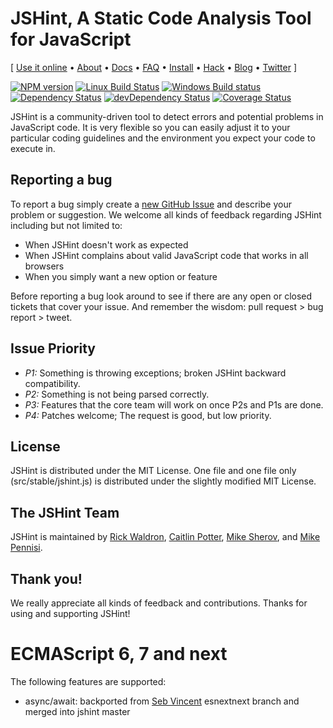 # JSHint, A Static Code Analysis Tool for JavaScript

\[ [Use it online](http://jshint.com/) • [About](http://jshint.com/about/) •
[Docs](http://jshint.com/docs/) • [FAQ](http://jshint.com/docs/faq) •
[Install](http://jshint.com/install/) • [Hack](http://jshint.com/hack/) •
[Blog](http://jshint.com/blog/) • [Twitter](https://twitter.com/jshint/) \]

[![NPM version](https://img.shields.io/npm/v/jshint.svg?style=flat)](https://www.npmjs.com/package/jshint)
[![Linux Build Status](https://img.shields.io/travis/jshint/jshint/master.svg?style=flat&label=Linux%20build)](https://travis-ci.org/jshint/jshint)
[![Windows Build status](https://img.shields.io/appveyor/ci/jshint/jshint/master.svg?style=flat&label=Windows%20build)](https://ci.appveyor.com/project/jshint/jshint/branch/master)
[![Dependency Status](https://img.shields.io/david/jshint/jshint.svg?style=flat)](https://david-dm.org/jshint/jshint)
[![devDependency Status](https://img.shields.io/david/dev/jshint/jshint.svg?style=flat)](https://david-dm.org/jshint/jshint#info=devDependencies)
[![Coverage Status](https://img.shields.io/coveralls/jshint/jshint.svg?style=flat)](https://coveralls.io/r/jshint/jshint?branch=master)

JSHint is a community-driven tool to detect errors and potential problems
in JavaScript code. It is very flexible so you can easily adjust it to your
particular coding guidelines and the environment you expect your code to
execute in.

## Reporting a bug

To report a bug simply create a
[new GitHub Issue](https://github.com/jshint/jshint/issues/new) and describe
your problem or suggestion. We welcome all kinds of feedback regarding
JSHint including but not limited to:

 * When JSHint doesn't work as expected
 * When JSHint complains about valid JavaScript code that works in all browsers
 * When you simply want a new option or feature

Before reporting a bug look around to see if there are any open or closed tickets
that cover your issue. And remember the wisdom: pull request > bug report > tweet.

## Issue Priority

- *P1:* Something is throwing exceptions; broken JSHint backward compatibility.
- *P2:* Something is not being parsed correctly.
- *P3:* Features that the core team will work on once P2s and P1s are done.
- *P4:* Patches welcome; The request is good, but low priority.


## License

JSHint is distributed under the MIT License. One file and one file only
(src/stable/jshint.js) is distributed under the slightly modified MIT License.

## The JSHint Team

JSHint is maintained by [Rick Waldron](https://github.com/rwaldron/), [Caitlin
Potter](https://github.com/caitp/), [Mike
Sherov](https://github.com/mikesherov/), and [Mike
Pennisi](https://github.com/jugglinmike/).

## Thank you!

We really appreciate all kinds of feedback and contributions. Thanks for using and supporting JSHint!

# ECMAScript 6, 7 and next

The following features are supported:

  * async/await: backported from [Seb Vincent](https://github.com/sebv/jshint/tree/esnextnext) esnextnext branch and merged into jshint master

